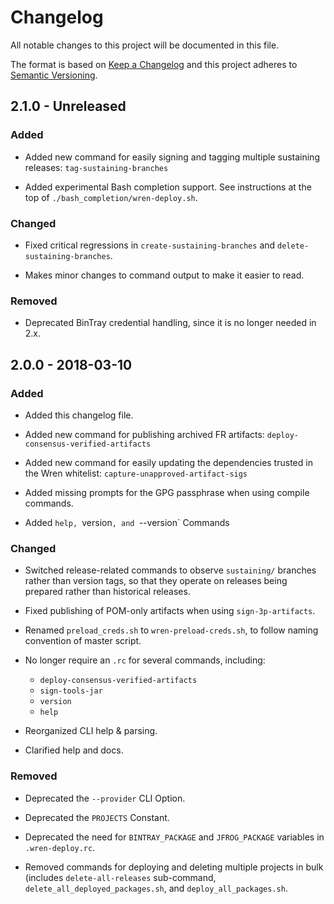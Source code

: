 # Changelog
All notable changes to this project will be documented in this file.

The format is based on [Keep a Changelog](http://keepachangelog.com/en/1.0.0/)
and this project adheres to
[Semantic Versioning](http://semver.org/spec/v2.0.0.html).

## 2.1.0 - Unreleased
### Added
- Added new command for easily signing and tagging multiple sustaining releases:
  `tag-sustaining-branches`

- Added experimental Bash completion support.
  See instructions at the top of `./bash_completion/wren-deploy.sh`.

### Changed
- Fixed critical regressions in `create-sustaining-branches` and 
  `delete-sustaining-branches`.
  
- Makes minor changes to command output to make it easier to read.

### Removed
- Deprecated BinTray credential handling, since it is no longer needed in 2.x.

## 2.0.0 - 2018-03-10
### Added
- Added this changelog file.

- Added new command for publishing archived FR artifacts:
  `deploy-consensus-verified-artifacts`

- Added new command for easily updating the dependencies trusted in the Wren
  whitelist: `capture-unapproved-artifact-sigs`

- Added missing prompts for the GPG passphrase when using compile commands.
  
- Added `help, `version`, and `--version` Commands

### Changed
- Switched release-related commands to observe `sustaining/` branches rather
  than version tags, so that they operate on releases being prepared rather
  than historical releases.

- Fixed publishing of POM-only artifacts when using `sign-3p-artifacts`.

- Renamed `preload_creds.sh` to `wren-preload-creds.sh`, to follow naming
  convention of master script.
  
- No longer require an `.rc` for several commands, including:
  - `deploy-consensus-verified-artifacts`
  - `sign-tools-jar`
  - `version`
  - `help`

- Reorganized CLI help & parsing.

- Clarified help and docs.

### Removed
- Deprecated the `--provider` CLI Option.

- Deprecated the `PROJECTS` Constant.

- Deprecated the need for `BINTRAY_PACKAGE` and `JFROG_PACKAGE` variables in
  `.wren-deploy.rc`.

- Removed commands for deploying and deleting multiple projects in bulk
  (includes `delete-all-releases` sub-command,
  `delete_all_deployed_packages.sh`, and `deploy_all_packages.sh`.
